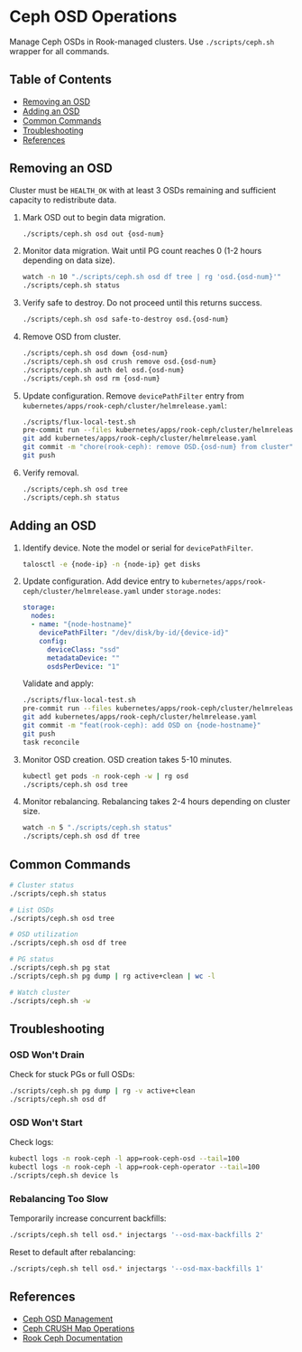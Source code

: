 # Ceph OSD Operations

Manage Ceph OSDs in Rook-managed clusters. Use `./scripts/ceph.sh` wrapper for all commands.

## Table of Contents

- [Removing an OSD](#removing-an-osd)
- [Adding an OSD](#adding-an-osd)
- [Common Commands](#common-commands)
- [Troubleshooting](#troubleshooting)
- [References](#references)

## Removing an OSD

Cluster must be `HEALTH_OK` with at least 3 OSDs remaining and sufficient capacity to redistribute
data.

1. Mark OSD out to begin data migration.

   ```bash
   ./scripts/ceph.sh osd out {osd-num}
   ```

2. Monitor data migration. Wait until PG count reaches 0 (1-2 hours depending on data size).

   ```bash
   watch -n 10 "./scripts/ceph.sh osd df tree | rg 'osd.{osd-num}'"
   ./scripts/ceph.sh status
   ```

3. Verify safe to destroy. Do not proceed until this returns success.

   ```bash
   ./scripts/ceph.sh osd safe-to-destroy osd.{osd-num}
   ```

4. Remove OSD from cluster.

   ```bash
   ./scripts/ceph.sh osd down {osd-num}
   ./scripts/ceph.sh osd crush remove osd.{osd-num}
   ./scripts/ceph.sh auth del osd.{osd-num}
   ./scripts/ceph.sh osd rm {osd-num}
   ```

5. Update configuration. Remove `devicePathFilter` entry from
   `kubernetes/apps/rook-ceph/cluster/helmrelease.yaml`:

   ```bash
   ./scripts/flux-local-test.sh
   pre-commit run --files kubernetes/apps/rook-ceph/cluster/helmrelease.yaml
   git add kubernetes/apps/rook-ceph/cluster/helmrelease.yaml
   git commit -m "chore(rook-ceph): remove OSD.{osd-num} from cluster"
   git push
   ```

6. Verify removal.

   ```bash
   ./scripts/ceph.sh osd tree
   ./scripts/ceph.sh status
   ```

## Adding an OSD

1. Identify device. Note the model or serial for `devicePathFilter`.

   ```bash
   talosctl -e {node-ip} -n {node-ip} get disks
   ```

2. Update configuration. Add device entry to `kubernetes/apps/rook-ceph/cluster/helmrelease.yaml`
   under `storage.nodes`:

   ```yaml
   storage:
     nodes:
     - name: "{node-hostname}"
       devicePathFilter: "/dev/disk/by-id/{device-id}"
       config:
         deviceClass: "ssd"
         metadataDevice: ""
         osdsPerDevice: "1"
   ```

   Validate and apply:

   ```bash
   ./scripts/flux-local-test.sh
   pre-commit run --files kubernetes/apps/rook-ceph/cluster/helmrelease.yaml
   git add kubernetes/apps/rook-ceph/cluster/helmrelease.yaml
   git commit -m "feat(rook-ceph): add OSD on {node-hostname}"
   git push
   task reconcile
   ```

3. Monitor OSD creation. OSD creation takes 5-10 minutes.

   ```bash
   kubectl get pods -n rook-ceph -w | rg osd
   ./scripts/ceph.sh osd tree
   ```

4. Monitor rebalancing. Rebalancing takes 2-4 hours depending on cluster size.

   ```bash
   watch -n 5 "./scripts/ceph.sh status"
   ./scripts/ceph.sh osd df tree
   ```

## Common Commands

```bash
# Cluster status
./scripts/ceph.sh status

# List OSDs
./scripts/ceph.sh osd tree

# OSD utilization
./scripts/ceph.sh osd df tree

# PG status
./scripts/ceph.sh pg stat
./scripts/ceph.sh pg dump | rg active+clean | wc -l

# Watch cluster
./scripts/ceph.sh -w
```

## Troubleshooting

### OSD Won't Drain

Check for stuck PGs or full OSDs:

```bash
./scripts/ceph.sh pg dump | rg -v active+clean
./scripts/ceph.sh osd df
```

### OSD Won't Start

Check logs:

```bash
kubectl logs -n rook-ceph -l app=rook-ceph-osd --tail=100
kubectl logs -n rook-ceph -l app=rook-ceph-operator --tail=100
./scripts/ceph.sh device ls
```

### Rebalancing Too Slow

Temporarily increase concurrent backfills:

```bash
./scripts/ceph.sh tell osd.* injectargs '--osd-max-backfills 2'
```

Reset to default after rebalancing:

```bash
./scripts/ceph.sh tell osd.* injectargs '--osd-max-backfills 1'
```

## References

- [Ceph OSD Management][ceph-osd-docs]
- [Ceph CRUSH Map Operations][ceph-crush-docs]
- [Rook Ceph Documentation][rook-docs]

[ceph-osd-docs]: https://github.com/ceph/ceph/blob/main/doc/rados/operations/add-or-rm-osds.rst
[ceph-crush-docs]: https://github.com/ceph/ceph/blob/main/doc/rados/operations/crush-map.rst
[rook-docs]: https://rook.io/docs/rook/latest-release/
